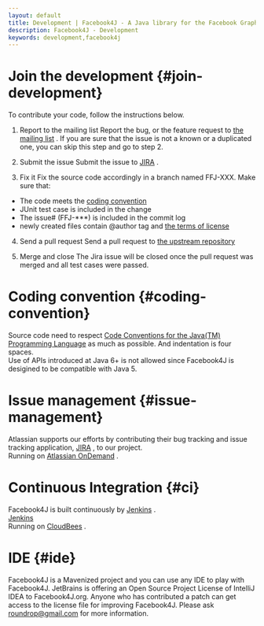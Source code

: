 ```yaml
---
layout: default
title: Development | Facebook4J - A Java library for the Facebook Graph API
description: Facebook4J - Development
keywords: development,facebook4j
---
```

# Join the development {#join-development}

To contribute your code, follow the instructions below.

1. Report to the mailing list
Report the bug, or the feature request to [the mailing list](http://groups.google.com/group/facebook4j) . If you are sure that the issue is not a known or a duplicated one, you can skip this step and go to step 2.

2. Submit the issue
Submit the issue to [JIRA](https://roundrop.atlassian.net/browse/FFJ) .

3. Fix it
Fix the source code accordingly in a branch named FFJ-XXX. Make sure that:
* The code meets the [coding convention](#coding-convention)
* JUnit test case is included in the change
* The issue# (FFJ-***) is included in the commit log
* newly created files contain @author tag and [the terms of license](/en/index.html#license)

4. Send a pull request
Send a pull request to [the upstream repository](http://github.com/roundrop)

5. Merge and close
The Jira issue will be closed once the pull request was merged and all test cases were passed.

# Coding convention {#coding-convention}
Source code need to respect [Code Conventions for the Java(TM) Programming Language](http://www.oracle.com/technetwork/java/codeconvtoc-136057.html) as much as possible. And indentation is four spaces.  
Use of APIs introduced at Java 6+ is not allowed since Facebook4J is desigined to be compatible with Java 5.

# Issue management {#issue-management}
Atlassian supports our efforts by contributing their bug tracking and issue tracking application, [JIRA](https://roundrop.atlassian.net/browse/FFJ) , to our project.  
Running on [Atlassian OnDemand](https://www.atlassian.com/en/software/ondemand/overview) .

# Continuous Integration {#ci}
Facebook4J is built continuously by [Jenkins](https://roundrop.ci.cloudbees.com/job/F4J/) .  
[Jenkins](https://raw.github.com/jenkinsci/jenkins/master/src/site/resources/jenkins_logo.png)  
Running on [CloudBees](http://www.cloudbees.com) .

# IDE {#ide}
Facebook4J is a Mavenized project and you can use any IDE to play with Facebook4J. JetBrains is offering an Open Source Project License of IntelliJ IDEA to Facebook4J.org. Anyone who has contributed a patch can get access to the license file for improving Facebook4J. Please ask roundrop@gmail.com for more information.
